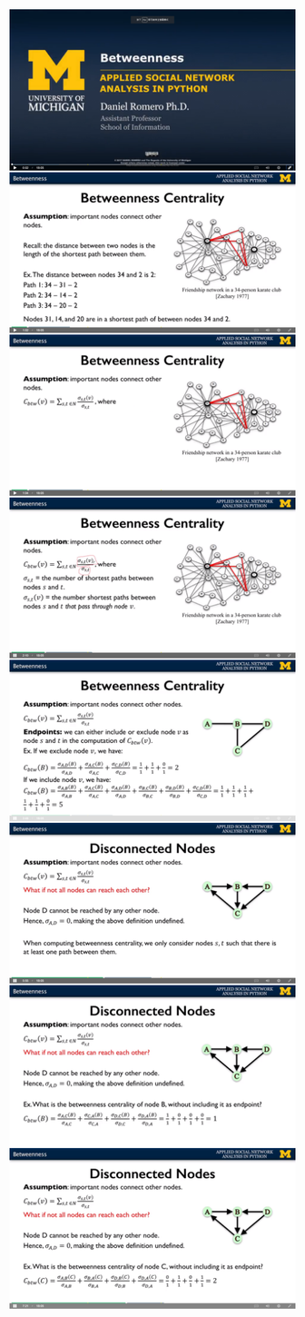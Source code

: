 <img src='../images/18.png' />
<img src='../images/19.png' />
<img src='../images/20.png' />
<img src='../images/21.png' />
<img src='../images/22.png' />
<img src='../images/23.png' />
<img src='../images/24.png' />
<img src='../images/25.png' />